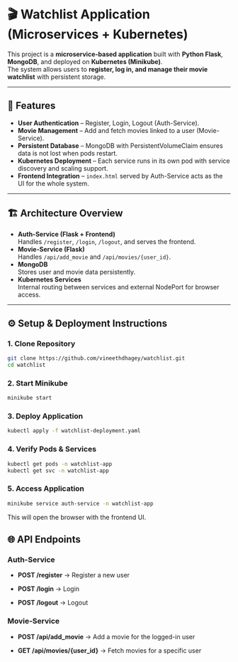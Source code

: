 # 🎬 Watchlist Application (Microservices + Kubernetes)
This project is a **microservice-based application** built with **Python Flask**, **MongoDB**, and deployed on **Kubernetes (Minikube)**.  
The system allows users to **register, log in, and manage their movie watchlist** with persistent storage.  

---

## 🚀 Features
- **User Authentication** – Register, Login, Logout (Auth-Service).  
- **Movie Management** – Add and fetch movies linked to a user (Movie-Service).  
- **Persistent Database** – MongoDB with PersistentVolumeClaim ensures data is not lost when pods restart.  
- **Kubernetes Deployment** – Each service runs in its own pod with service discovery and scaling support.  
- **Frontend Integration** – `index.html` served by Auth-Service acts as the UI for the whole system.

---

## 🏗️ Architecture Overview
- **Auth-Service (Flask + Frontend)**  
  Handles `/register`, `/login`, `/logout`, and serves the frontend.  
- **Movie-Service (Flask)**  
  Handles `/api/add_movie` and `/api/movies/{user_id}`.  
- **MongoDB**  
  Stores user and movie data persistently.  
- **Kubernetes Services**  
  Internal routing between services and external NodePort for browser access.

  
---

## ⚙️ Setup & Deployment Instructions

### 1. Clone Repository
```bash
git clone https://github.com/vineethdhagey/watchlist.git
cd watchlist

```
### 2. Start Minikube
```bash
minikube start

```

### 3. Deploy Application
```bash
kubectl apply -f watchlist-deployment.yaml

```
### 4. Verify Pods & Services
```bash
kubectl get pods -n watchlist-app
kubectl get svc -n watchlist-app

```
### 5. Access Application
```bash
minikube service auth-service -n watchlist-app

```
This will open the browser with the frontend UI.

## 🌐 API Endpoints
### Auth-Service
- **POST /register** → Register a new user

- **POST /login** → Login

- **POST /logout** → Logout

### Movie-Service
- **POST /api/add_movie** → Add a movie for the logged-in user

- **GET /api/movies/{user_id}** → Fetch movies for a specific user



